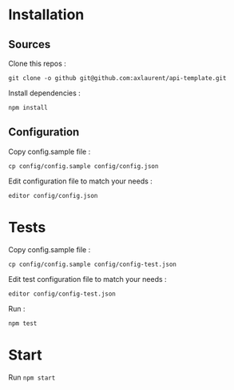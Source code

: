 Installation
===

Sources
---

Clone this repos :

`git clone -o github git@github.com:axlaurent/api-template.git`

Install dependencies :

`npm install`

Configuration
---

Copy config.sample file :

`cp config/config.sample config/config.json`

Edit configuration file to match your needs :

`editor config/config.json`

Tests
===

Copy config.sample file :

`cp config/config.sample config/config-test.json`

Edit test configuration file to match your needs :

`editor config/config-test.json`

Run :

`npm test`

Start
===

Run `npm start`
